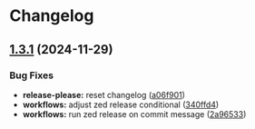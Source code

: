 # Changelog

## [1.3.1](https://github.com/hugginsio/zed-cooklang/compare/v1.3.0...v1.3.1) (2024-11-29)


### Bug Fixes

* **release-please:** reset changelog ([a06f901](https://github.com/hugginsio/zed-cooklang/commit/a06f901ee876628ded3ef35c0811f9758d27b52b))
* **workflows:** adjust zed release conditional ([340ffd4](https://github.com/hugginsio/zed-cooklang/commit/340ffd4eb6ffb396e01d5f876f4450c5f5616a7c))
* **workflows:** run zed release on commit message ([2a96533](https://github.com/hugginsio/zed-cooklang/commit/2a96533b73915c16fe88cf385c5e4c1e188aae28))
